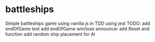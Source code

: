 # battleships
Simple battleships game using vanilla js in TDD using jest
TODO:
    add endOfGame test
    add endOfGame win/lose announcer
    add Reset and function
    add random ship placement for AI